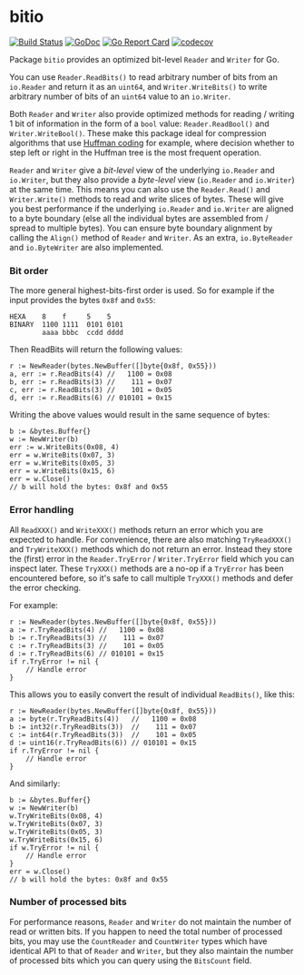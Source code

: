 # bitio

[![Build Status](https://travis-ci.org/icza/bitio.svg?branch=master)](https://travis-ci.org/icza/bitio)
[![GoDoc](https://godoc.org/github.com/icza/bitio?status.svg)](https://godoc.org/github.com/icza/bitio)
[![Go Report Card](https://goreportcard.com/badge/github.com/icza/bitio)](https://goreportcard.com/report/github.com/icza/bitio)
[![codecov](https://codecov.io/gh/icza/bitio/branch/master/graph/badge.svg)](https://codecov.io/gh/icza/bitio)

Package `bitio` provides an optimized bit-level `Reader` and `Writer` for Go.

You can use `Reader.ReadBits()` to read arbitrary number of bits from an `io.Reader` and return it as an `uint64`,
and `Writer.WriteBits()` to write arbitrary number of bits of an `uint64` value to an `io.Writer`.

Both `Reader` and `Writer` also provide optimized methods for reading / writing
1 bit of information in the form of a `bool` value: `Reader.ReadBool()` and `Writer.WriteBool()`.
These make this package ideal for compression algorithms that use [Huffman coding](https://en.wikipedia.org/wiki/Huffman_coding) for example,
where decision whether to step left or right in the Huffman tree is the most frequent operation.

`Reader` and `Writer` give a _bit-level_ view  of the underlying `io.Reader` and `io.Writer`, but they also
provide a _byte-level_ view (`io.Reader` and `io.Writer`) at the same time. This means you can also use
the `Reader.Read()` and `Writer.Write()` methods to read and write slices of bytes. These will give
you best performance if the underlying `io.Reader` and `io.Writer` are aligned to a byte boundary
(else all the individual bytes are assembled from / spread to multiple bytes). You can ensure
byte boundary alignment by calling the `Align()` method of `Reader` and `Writer`. As an extra,
`io.ByteReader` and `io.ByteWriter` are also implemented.

### Bit order

The more general highest-bits-first order is used. So for example if the input provides the bytes `0x8f` and `0x55`:

    HEXA    8    f     5    5
    BINARY  1100 1111  0101 0101
            aaaa bbbc  ccdd dddd

Then ReadBits will return the following values:

    r := NewReader(bytes.NewBuffer([]byte{0x8f, 0x55}))
    a, err := r.ReadBits(4) //   1100 = 0x08
    b, err := r.ReadBits(3) //    111 = 0x07
    c, err := r.ReadBits(3) //    101 = 0x05
    d, err := r.ReadBits(6) // 010101 = 0x15

Writing the above values would result in the same sequence of bytes:

    b := &bytes.Buffer{}
    w := NewWriter(b)
    err := w.WriteBits(0x08, 4)
    err = w.WriteBits(0x07, 3)
    err = w.WriteBits(0x05, 3)
    err = w.WriteBits(0x15, 6)
    err = w.Close()
    // b will hold the bytes: 0x8f and 0x55

### Error handling

All `ReadXXX()` and `WriteXXX()` methods return an error which you are expected to handle.
For convenience, there are also matching `TryReadXXX()` and `TryWriteXXX()` methods
which do not return an error. Instead they store the (first) error in the
`Reader.TryError` / `Writer.TryError` field which you can inspect later.
These `TryXXX()` methods are a no-op if a `TryError` has been encountered before,
so it's safe to call multiple `TryXXX()` methods and defer the error checking.

For example:

    r := NewReader(bytes.NewBuffer([]byte{0x8f, 0x55}))
    a := r.TryReadBits(4) //   1100 = 0x08
    b := r.TryReadBits(3) //    111 = 0x07
    c := r.TryReadBits(3) //    101 = 0x05
    d := r.TryReadBits(6) // 010101 = 0x15
    if r.TryError != nil {
        // Handle error
    }

This allows you to easily convert the result of individual `ReadBits()`, like this:

    r := NewReader(bytes.NewBuffer([]byte{0x8f, 0x55}))
    a := byte(r.TryReadBits(4))   //   1100 = 0x08
    b := int32(r.TryReadBits(3))  //    111 = 0x07
    c := int64(r.TryReadBits(3))  //    101 = 0x05
    d := uint16(r.TryReadBits(6)) // 010101 = 0x15
    if r.TryError != nil {
        // Handle error
    }

And similarly:

    b := &bytes.Buffer{}
    w := NewWriter(b)
    w.TryWriteBits(0x08, 4)
    w.TryWriteBits(0x07, 3)
    w.TryWriteBits(0x05, 3)
    w.TryWriteBits(0x15, 6)
    if w.TryError != nil {
        // Handle error
    }
    err = w.Close()
    // b will hold the bytes: 0x8f and 0x55

### Number of processed bits

For performance reasons, `Reader` and `Writer` do not maintain the number of read or written bits.
If you happen to need the total number of processed bits, you may use the `CountReader` and `CountWriter` types
which have identical API to that of `Reader` and `Writer`, but they also maintain the number of processed bits
which you can query using the `BitsCount` field.
